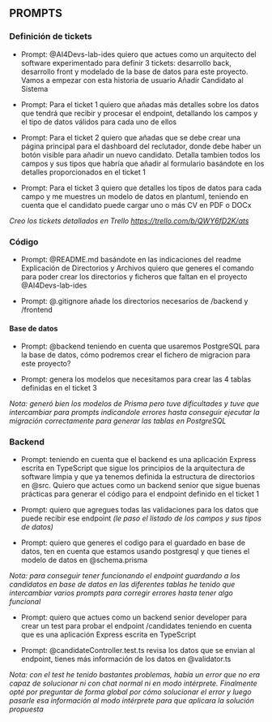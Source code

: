 ## PROMPTS

### Definición de tickets

- Prompt: @AI4Devs-lab-ides quiero que actues como un arquitecto del software experimentado para definir 3 tickets: desarrollo back, desarrollo front y modelado de la base de datos para este proyecto. Vamos a empezar con esta historia de usuario Añadir Candidato al Sistema

- Prompt: Para el ticket 1 quiero que añadas más detalles sobre los datos que tendrá que recibir y procesar el endpoint, detallando los campos y el tipo de datos válidos para cada uno de ellos

- Prompt: Para el ticket 2 quiero que añadas que se debe crear una página principal para el dashboard del reclutador, donde debe haber un botón visible para añadir un nuevo candidato. Detalla tambien todos los campos y sus tipos que habría que añadir al formulario basándote en los detalles proporcionados en el ticket 1

- Prompt: Para el ticket 3 quiero que detalles los tipos de datos para cada campo y me muestres un modelo de datos en plantuml, teniendo en cuenta que el candidato puede cargar uno o más CV en PDF o DOCx


*Creo los tickets detallados en Trello https://trello.com/b/QWY6fD2K/ats*


### Código

- Prompt: @README.md basándote en las indicaciones del readme Explicación de Directorios y Archivos quiero que generes el comando para poder crear los directorios y ficheros que faltan en el proyecto @AI4Devs-lab-ides 

- Prompt: @.gitignore añade los directorios necesarios de /backend y /frontend

#### Base de datos

- Prompt: @backend teniendo en cuenta que usaremos PostgreSQL para la base de datos, cómo podremos crear el fichero de migracion para este proyecto?

- Prompt: genera los modelos que necesitamos para crear las 4 tablas definidas en el ticket 3 

*Nota: generó bien los modelos de Prisma pero tuve dificultades y tuve que intercambiar para prompts indicandole errores hasta conseguir ejecutar la migración correctamente para generar las tablas en PostgreSQL*


### Backend

- Prompt: teniendo en cuenta que el backend es una aplicación Express escrita en TypeScript que sigue los principios de la arquitectura de software limpia y que ya tenemos definida la estructura de directorios en @src. Quiero que actues como un backend senior que sigue buenas prácticas para generar el código para el endpoint definido en el ticket 1

- Prompt: quiero que agregues todas las validaciones para los datos que puede recibir ese endpoint *(le paso el listado de los campos y sus tipos de datos)*

- Prompt: quiero que generes el codigo para el guardado en base de datos, ten en cuenta que estamos usando postgresql y que tienes el modelo de datos en @schema.prisma

*Nota: para conseguir tener funcionando el endpoint guardando a los candidatos en base de datos en las diferentes tablas he tenido que intercambiar varios prompts para corregir errores hasta tener algo funcional*

- Prompt: quiero que actues como un backend senior developer para crear un test para probar el endpoint /candidates teniendo en cuenta que es una aplicación Express escrita en TypeScript

- Prompt: @candidateController.test.ts  revisa los datos que se envian al endpoint, tienes más información de los datos en @validator.ts 

*Nota: con el test he tenido bastantes problemas, había un error que no era capaz de solucionar ni con chat normal ni en modo intérprete. Finalmente opté por preguntar de forma global por cómo solucionar el error y luego pasarle esa información al modo intérprete para que aplicara la solución propuesta*